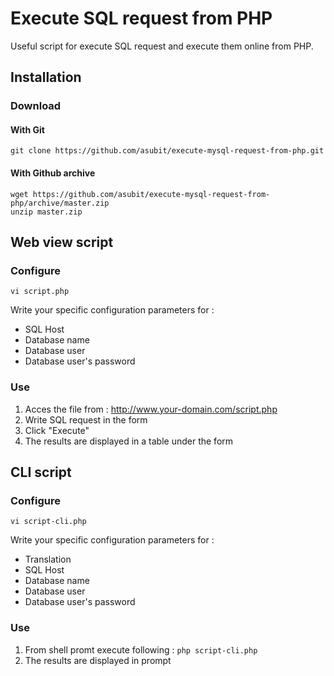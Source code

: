 # Execute SQL request from PHP
Useful script for execute SQL request and execute them online from PHP.

## Installation

### Download

#### With Git
`git clone https://github.com/asubit/execute-mysql-request-from-php.git`

#### With Github archive
```
wget https://github.com/asubit/execute-mysql-request-from-php/archive/master.zip
unzip master.zip
```

## Web view script

### Configure 

`vi script.php`

Write your specific configuration parameters for :
  - SQL Host
  - Database name
  - Database user
  - Database user's password

### Use

1. Acces the file from : http://www.your-domain.com/script.php
2. Write SQL request in the form
3. Click "Execute"
4. The results are displayed in a table under the form

## CLI script

### Configure 

`vi script-cli.php`

Write your specific configuration parameters for :
  - Translation
  - SQL Host
  - Database name
  - Database user
  - Database user's password
  
### Use

 1. From shell promt execute following : `php script-cli.php`
 2. The results are displayed in prompt
